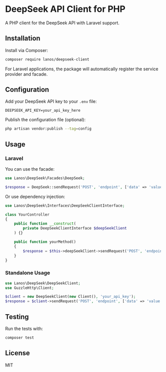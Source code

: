 # DeepSeek API Client for PHP

A PHP client for the DeepSeek API with Laravel support.

## Installation

Install via Composer:

```bash
composer require lanos/deepseek-client
```

For Laravel applications, the package will automatically register the service provider and facade.

## Configuration

Add your DeepSeek API key to your `.env` file:

```env
DEEPSEEK_API_KEY=your_api_key_here
```

Publish the configuration file (optional):

```bash
php artisan vendor:publish --tag=config
```

## Usage

### Laravel

You can use the facade:

```php
use Lanos\DeepSeek\Facades\DeepSeek;

$response = DeepSeek::sendRequest('POST', 'endpoint', ['data' => 'value']);
```

Or use dependency injection:

```php
use Lanos\DeepSeek\Interfaces\DeepSeekClientInterface;

class YourController
{
    public function __construct(
        private DeepSeekClientInterface $deepSeekClient
    ) {}

    public function yourMethod()
    {
        $response = $this->deepSeekClient->sendRequest('POST', 'endpoint', ['data' => 'value']);
    }
}
```

### Standalone Usage

```php
use Lanos\DeepSeek\DeepSeekClient;
use GuzzleHttp\Client;

$client = new DeepSeekClient(new Client(), 'your_api_key');
$response = $client->sendRequest('POST', 'endpoint', ['data' => 'value']);
```

## Testing

Run the tests with:

```bash
composer test
```

## License

MIT
